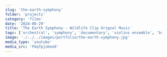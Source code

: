 ```yaml
---
slug: 'the-earth-symphony'
folder: 'projects'
category: 'films'
date: '2024-08-29'
title: 'The Earth Symphony - Wildlife Clip Orignal Music'
tags: ['orchestral', 'symphony', 'documentary', 'violins ensemble', 'brass', 'epic']
image: './../../images/portfolio/the-earth-symphony.jpg'
media_type: 'youtube'
media_src: 'Fmqfpjubeo8'
---
```

